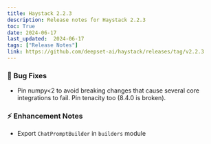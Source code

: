 ```yaml
---
title: Haystack 2.2.3
description: Release notes for Haystack 2.2.3
toc: True
date: 2024-06-17
last_updated:  2024-06-17
tags: ["Release Notes"]
link: https://github.com/deepset-ai/haystack/releases/tag/v2.2.3
---
```


### 🐛 Bug Fixes

-   Pin numpy\<2 to avoid breaking changes that cause several core integrations to fail. Pin tenacity too (8.4.0 is broken).

### ⚡️ Enhancement Notes

-   Export `ChatPromptBuilder` in `builders` module